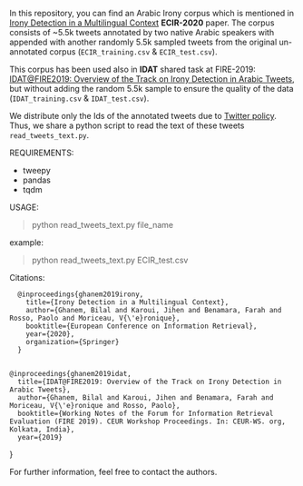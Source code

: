 In this repository, you can find an Arabic Irony corpus which is mentioned in [Irony Detection in a Multilingual Context](https://www.google.com) **ECIR-2020** paper.
The corpus consists of ~5.5k tweets annotated by two native Arabic speakers with appended with another randomly 5.5k sampled tweets from the original un-annotated corpus (`ECIR_training.csv` & `ECIR_test.csv`).

This corpus has been used also in **IDAT** shared task at FIRE-2019: [IDAT@FIRE2019: Overview of the Track on Irony Detection in Arabic Tweets](http://ceur-ws.org/Vol-2517/T4-1.pdf), but without adding the random 5.5k sample to ensure the quality of the data (`IDAT_training.csv` & `IDAT_test.csv`).


We distribute only the Ids of the annotated tweets due to [Twitter policy](https://developer.twitter.com/en/developer-terms/agreement-and-policy). Thus, we share a python script to read the text of these tweets `read_tweets_text.py`.

REQUIREMENTS:
- tweepy
- pandas 
- tqdm

USAGE:
> python read_tweets_text.py file_name

example:
> python read_tweets_text.py ECIR_test.csv

Citations:

      @inproceedings{ghanem2019irony,
        title={Irony Detection in a Multilingual Context},
        author={Ghanem, Bilal and Karoui, Jihen and Benamara, Farah and Rosso, Paolo and Moriceau, V{\'e}ronique},
        booktitle={European Conference on Information Retrieval},
        year={2020},
        organization={Springer}
      }


    @inproceedings{ghanem2019idat,
      title={IDAT@FIRE2019: Overview of the Track on Irony Detection in Arabic Tweets},
      author={Ghanem, Bilal and Karoui, Jihen and Benamara, Farah and Moriceau, V{\'e}ronique and Rosso, Paolo},
      booktitle={Working Notes of the Forum for Information Retrieval Evaluation (FIRE 2019). CEUR Workshop Proceedings. In: CEUR-WS. org, Kolkata, India},
      year={2019}
}


For further information, feel free to contact the authors.
